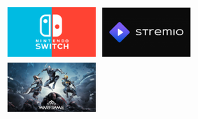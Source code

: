 <a href="./nintendoSwitch.md"><img src="./img/banners/bannerNintendoSwitch.png" width="200px" style="padding: 1%"></a>
<a href="./stremio.md"><img src="./img/banners/bannerStremio.png" width="200px" style="padding: 1%"></a>
<a href="./warframe.md"><img src="./img/banners/bannerWarframe.webp" width="200px" style="padding: 1%"></a>
